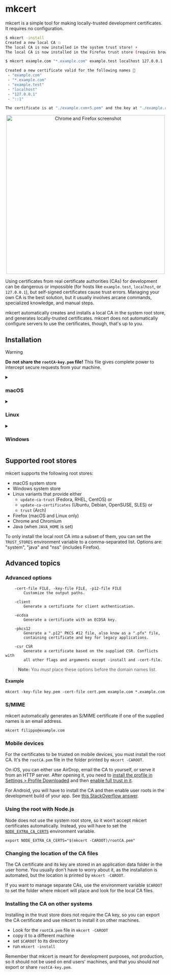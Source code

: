 # mkcert

mkcert is a simple tool for making locally-trusted development certificates. It requires no configuration.

```sh
$ mkcert -install
Created a new local CA 💥
The local CA is now installed in the system trust store! ⚡️
The local CA is now installed in the Firefox trust store (requires browser restart)! 🦊

$ mkcert example.com "*.example.com" example.test localhost 127.0.0.1 ::1

Created a new certificate valid for the following names 📜
 - "example.com"
 - "*.example.com"
 - "example.test"
 - "localhost"
 - "127.0.0.1"
 - "::1"

The certificate is at "./example.com+5.pem" and the key at "./example.com+5-key.pem" ✅
```

<p align="center"><img width="498" alt="Chrome and Firefox screenshot" src="https://user-images.githubusercontent.com/1225294/51066373-96d4aa80-15be-11e9-91e2-f4e44a3a4458.png"></p>

Using certificates from real certificate authorities (CAs) for development can be dangerous or impossible (for hosts like `example.test`, `localhost`, or `127.0.0.1`), but self-signed certificates cause trust errors. Managing your own CA is the best solution, but it usually involves arcane commands, specialized knowledge, and manual steps.

mkcert automatically creates and installs a local CA in the system root store, and generates locally-trusted certificates. mkcert does not automatically configure servers to use the certificates, though, that's up to you.

## Installation

> [!WARNING]
> **Do not share the `rootCA-key.pem` file!** This file gives complete power to intercept secure requests from your machine.

<details>
<summary>

### macOS

</summary>

<details>
<summary>Homebrew</summary>

See [Homebrew](https://brew.sh/).

```sh
brew install mkcert
# If you use Firefox:
brew install nss
```
</details>

<details>
<summary>MacPorts</summary>

See [MacPorts](https://www.macports.org).

```sh
sudo port selfupdate
sudo port install mkcert
# If you use Firefox:
sudo port install nss
```
</details>

</details>

<details>
<summary>

### Linux

</summary>

<details>
<summary>APT (Debian, Ubuntu, ...)</summary>

First, install `certutil`:

```sh
sudo apt install libnss3-tools
```

Then, install `mkcert`:

```sh
sudo apt install mkcert 
```
</details>

<details>
<summary>pacman (Arch, ...)</summary>

First, install `certutil`:

```sh
sudo pacman -S nss
```

Then, install `mkcert`:

```sh
sudo pacman -Syu mkcert
```
</details>

<details>
<summary>Yum (Fedora, ...)</summary>

First, install `certutil`:

```sh
sudo yum install nss-tools
```

Then, follow the [alternative steps below](#linux-alternative).
</details>

<details>
<summary>Zypper (openSUSE, ...)</summary>

First, install `certutil`:

```sh
sudo zypper install mozilla-nss-tools
```

Then, follow the [alternative steps below](#linux-alternative).
</details>

#### Linux (Alternative)

<details>
<summary>Homebrew on Linux</summary>

See [Homebrew on Linux](https://docs.brew.sh/Homebrew-on-Linux).

```sh
brew install mkcert
```
</details>

<details>
<summary>Build from source (requires Go 1.13+)</summary>

```sh
git clone https://github.com/FiloSottile/mkcert
cd mkcert
go build -ldflags "-X main.Version=$(git describe --tags)"
```
</details>

<details>
<summary>Use pre-built binaries</summary>

See [pre-built binaries](https://github.com/FiloSottile/mkcert/releases).

```sh
curl -JLO "https://dl.filippo.io/mkcert/latest?for=linux/amd64"
chmod +x mkcert-v*-linux-amd64
sudo cp mkcert-v*-linux-amd64 /usr/local/bin/mkcert
```
</details>

</details>

<details>
<summary>

### Windows

</summary>

<details>
<summary>Chocolatey</summary>

See [Chocolatey](https://chocolatey.org).

```sh
choco install mkcert
```
</details>

<details>
<summary>Scoop</summary>

See [Scoop](https://scoop.sh/).

```sh
scoop bucket add extras
scoop install mkcert
```
</details>

#### Windows (Alternative)

<details>
<summary>Build from source (requires Go 1.10+)</summary>

```sh
<not documented yet>
```
</details>

<details>
<summary>Use pre-built binaries</summary>

See [pre-built binaries](https://github.com/FiloSottile/mkcert/releases).
</details>

If you're encountering permission problems, try running `mkcert` as an Administrator.

</details>

## Supported root stores

mkcert supports the following root stores:

* macOS system store
* Windows system store
* Linux variants that provide either
    * `update-ca-trust` (Fedora, RHEL, CentOS) or
    * `update-ca-certificates` (Ubuntu, Debian, OpenSUSE, SLES) or
    * `trust` (Arch)
* Firefox (macOS and Linux only)
* Chrome and Chromium
* Java (when `JAVA_HOME` is set)

To only install the local root CA into a subset of them, you can set the `TRUST_STORES` environment variable to a comma-separated list. Options are: "system", "java" and "nss" (includes Firefox).

## Advanced topics

### Advanced options

```
	-cert-file FILE, -key-file FILE, -p12-file FILE
	    Customize the output paths.

	-client
	    Generate a certificate for client authentication.

	-ecdsa
	    Generate a certificate with an ECDSA key.

	-pkcs12
	    Generate a ".p12" PKCS #12 file, also know as a ".pfx" file,
	    containing certificate and key for legacy applications.

	-csr CSR
	    Generate a certificate based on the supplied CSR. Conflicts with
	    all other flags and arguments except -install and -cert-file.
```

> **Note:** You _must_ place these options before the domain names list.

#### Example

```
mkcert -key-file key.pem -cert-file cert.pem example.com *.example.com
```

### S/MIME

mkcert automatically generates an S/MIME certificate if one of the supplied names is an email address.

```
mkcert filippo@example.com
```

### Mobile devices

For the certificates to be trusted on mobile devices, you must install the root CA. It's the `rootCA.pem` file in the folder printed by `mkcert -CAROOT`.

On iOS, you can either use AirDrop, email the CA to yourself, or serve it from an HTTP server. After opening it, you need to [install the profile in Settings > Profile Downloaded](https://github.com/FiloSottile/mkcert/issues/233#issuecomment-690110809) and then [enable full trust in it](https://support.apple.com/en-nz/HT204477).

For Android, you will have to install the CA and then enable user roots in the development build of your app. See [this StackOverflow answer](https://stackoverflow.com/a/22040887/749014).

### Using the root with Node.js

Node does not use the system root store, so it won't accept mkcert certificates automatically. Instead, you will have to set the [`NODE_EXTRA_CA_CERTS`](https://nodejs.org/api/cli.html#cli_node_extra_ca_certs_file) environment variable.

```
export NODE_EXTRA_CA_CERTS="$(mkcert -CAROOT)/rootCA.pem"
```

### Changing the location of the CA files

The CA certificate and its key are stored in an application data folder in the user home. You usually don't have to worry about it, as the installation is automated, but the location is printed by `mkcert -CAROOT`.

If you want to manage separate CAs, use the environment variable `$CAROOT` to set the folder where mkcert will place and look for the local CA files.

### Installing the CA on other systems

Installing in the trust store does not require the CA key, so you can export the CA certificate and use mkcert to install it on other machines.

* Look for the `rootCA.pem` file in `mkcert -CAROOT`
* copy it to a different machine
* set `$CAROOT` to its directory
* run `mkcert -install`

Remember that mkcert is meant for development purposes, not production, so it should not be used on end users' machines, and that you should *not* export or share `rootCA-key.pem`.
